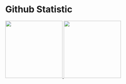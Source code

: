 # Github Statistic
<p align="left">
<a href="https://github.com/mhmdnurf">
  <img height="180em" src="https://github-readme-stats-eight-theta.vercel.app/api?username=mhmdnurf&show_icons=true&theme=vue-dark&include_all_commits=true&count_private=true"/>
  <img height="180em" src="https://github-readme-stats-eight-theta.vercel.app/api/top-langs/?username=mhmdnurf&layout=compact&langs_count=8&theme=vue-dark&count_private=true"/>
</a>
</p>

<!---
mzakaa12/mzakaa12 is a ✨ special ✨ repository because its `README.md` (this file) appears on your GitHub profile.
You can click the Preview link to take a look at your changes.

--->
